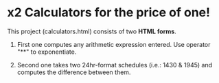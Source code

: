 # x2 Calculators for the price of one!

This project (calculators.html) consists of two **HTML forms**.

1. First one computes any arithmetic expression entered.
Use operator "**" to exponentiate.

2. Second one takes two 24hr-format schedules (i.e.: 1430 & 1945) and computes the difference between them.
